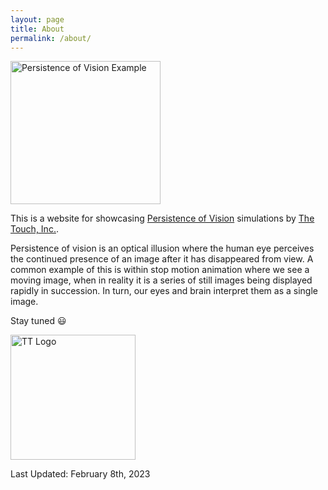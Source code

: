 ```yaml
---
layout: page
title: About
permalink: /about/
---
```


<img src="/p53dModelViewer/povExample.gif" alt="Persistence of Vision Example" width="240" height="229" title="Persistence of Vision Example">

This is a website for showcasing [Persistence of Vision](https://www.masterclass.com/articles/persistence-of-vision-explained) simulations by [The Touch, Inc.](https://www.the-touch.com).

Persistence of vision is an optical illusion where the human eye perceives the continued presence of an image after it has disappeared from view. A common example of this is within stop motion animation where we see a moving image, when in reality it is a series of still images being displayed rapidly in succession. In turn, our eyes and brain interpret them as a single image.

Stay tuned 😃

<img src="/p53dModelViewer/TTLogo-transparentbackground.png" alt="TT Logo" width="200" height="200" title="Logo for The Touch, Inc.">

Last Updated: February 8th, 2023
